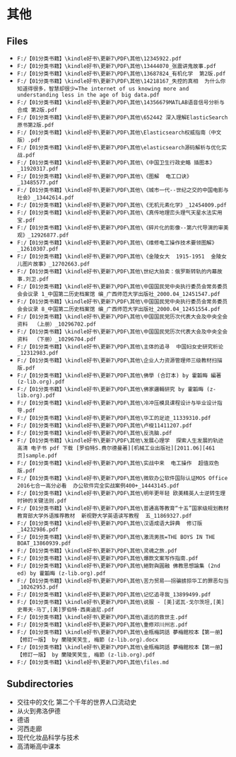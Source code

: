 # 其他

## Files

- `F:/【01分类书籍】\kindle好书\更新7\PDF\其他\12345922.pdf`
- `F:/【01分类书籍】\kindle好书\更新7\PDF\其他\13444070_张震讲鬼故事.pdf`
- `F:/【01分类书籍】\kindle好书\更新7\PDF\其他\13687824_有机化学  第2版.pdf`
- `F:/【01分类书籍】\kindle好书\更新7\PDF\其他\14218167_失控的真相  为什么你知道得很多，智慧却很少=The internet of us knowing more and understanding less in the age of big data.pdf`
- `F:/【01分类书籍】\kindle好书\更新7\PDF\其他\14356679MATLAB语音信号分析与合成 第2版.pdf`
- `F:/【01分类书籍】\kindle好书\更新7\PDF\其他\652442 深入理解ElasticSearch  原书第2版.pdf`
- `F:/【01分类书籍】\kindle好书\更新7\PDF\其他\Elasticsearch权威指南（中文版）.pdf`
- `F:/【01分类书籍】\kindle好书\更新7\PDF\其他\elasticsearch源码解析与优化实战.pdf`
- `F:/【01分类书籍】\kindle好书\更新7\PDF\其他\《中国卫生行政史略 插图本》_11920317.pdf`
- `F:/【01分类书籍】\kindle好书\更新7\PDF\其他\《图解  电工口诀》_13485577.pdf`
- `F:/【01分类书籍】\kindle好书\更新7\PDF\其他\《城市一代--世纪之交的中国电影与社会》_13442614.pdf`
- `F:/【01分类书籍】\kindle好书\更新7\PDF\其他\《无机元素化学》_12454009.pdf`
- `F:/【01分类书籍】\kindle好书\更新7\PDF\其他\《真传地理峦头理气天星水法实用宝.pdf`
- `F:/【01分类书籍】\kindle好书\更新7\PDF\其他\《碎片化的影像--第六代导演的审美观》_12926877.pdf`
- `F:/【01分类书籍】\kindle好书\更新7\PDF\其他\《维修电工操作技术要领图解》_12610307.pdf`
- `F:/【01分类书籍】\kindle好书\更新7\PDF\其他\《金陵女大  1915-1951  金陵女儿图片故事》_12702663.pdf`
- `F:/【01分类书籍】\kindle好书\更新7\PDF\其他\世纪大拍卖：俄罗斯转轨的内幕故事.刘卫.pdf`
- `F:/【01分类书籍】\kindle好书\更新7\PDF\其他\中国国民党中央执行委员会常务委员会会议录 1_中国第二历史档案馆 编_广西师范大学出版社_2000.04_12451547.pdf`
- `F:/【01分类书籍】\kindle好书\更新7\PDF\其他\中国国民党中央执行委员会常务委员会会议录 8_中国第二历史档案馆 编_广西师范大学出版社_2000.04_12451554.pdf`
- `F:/【01分类书籍】\kindle好书\更新7\PDF\其他\中国国民党历次代表大会及中央全会资料  （上册）_10296702.pdf`
- `F:/【01分类书籍】\kindle好书\更新7\PDF\其他\中国国民党历次代表大会及中央全会资料  （下册）_10296704.pdf`
- `F:/【01分类书籍】\kindle好书\更新7\PDF\其他\主体的追寻  中国妇女史研究析论_12312983.pdf`
- `F:/【01分类书籍】\kindle好书\更新7\PDF\其他\企业人力资源管理师三级教材扫描版.pdf`
- `F:/【01分类书籍】\kindle好书\更新7\PDF\其他\佛學 (合訂本) by 霍韜晦 編著 (z-lib.org).pdf`
- `F:/【01分类书籍】\kindle好书\更新7\PDF\其他\佛家邏輯研究 by 霍韜晦 (z-lib.org).pdf`
- `F:/【01分类书籍】\kindle好书\更新7\PDF\其他\冷冲压模具课程设计与毕业设计指导.pdf`
- `F:/【01分类书籍】\kindle好书\更新7\PDF\其他\华工的足迹_11339310.pdf`
- `F:/【01分类书籍】\kindle好书\更新7\PDF\其他\卢梭11411207.pdf`
- `F:/【01分类书籍】\kindle好书\更新7\PDF\其他\反洗脑.pdf`
- `F:/【01分类书籍】\kindle好书\更新7\PDF\其他\发展心理学  探索人生发展的轨迹  高清 电子书 pdf 下载 [罗伯特S.费尔德曼著][机械工业出版社][2011.06][461页]sample.pdf`
- `F:/【01分类书籍】\kindle好书\更新7\PDF\其他\实战中来  电工操作  超值双色版.pdf`
- `F:/【01分类书籍】\kindle好书\更新7\PDF\其他\微软办公软件国际认证MOS Office 2016七合一高分必看  办公软件完全实战案例400+_14443145.pdf`
- `F:/【01分类书籍】\kindle好书\更新7\PDF\其他\明年更年轻 欧美精英人士逆转生理时钟的关键法则.pdf`
- `F:/【01分类书籍】\kindle好书\更新7\PDF\其他\普通高等教育“十五”国家级规划教材  教育部大学外语推荐教材  新视野大学英语读写教程  五_11869327.pdf`
- `F:/【01分类书籍】\kindle好书\更新7\PDF\其他\汉语成语大辞典  修订版_14232986.pdf`
- `F:/【01分类书籍】\kindle好书\更新7\PDF\其他\激流男孩=THE BOYS IN THE BOAT_13860939.pdf`
- `F:/【01分类书籍】\kindle好书\更新7\PDF\其他\灵魂之旅.pdf`
- `F:/【01分类书籍】\kindle好书\更新7\PDF\其他\爆款文案写作指南.pdf`
- `F:/【01分类书籍】\kindle好书\更新7\PDF\其他\絕對與圓融 佛教思想論集 (2nd ed) by 霍韜晦 (z-lib.org).pdf`
- `F:/【01分类书籍】\kindle好书\更新7\PDF\其他\苦力贸易——拐骗掳掠华工的罪恶勾当_10262953.pdf`
- `F:/【01分类书籍】\kindle好书\更新7\PDF\其他\记忆追寻我_13899499.pdf`
- `F:/【01分类书籍】\kindle好书\更新7\PDF\其他\说服 - [美]诺瓦·戈尔茨坦,[美]史蒂夫·马丁,[美]罗伯特·西奥迪尼.pdf`
- `F:/【01分类书籍】\kindle好书\更新7\PDF\其他\遥远的救世主.pdf`
- `F:/【01分类书籍】\kindle好书\更新7\PDF\其他\重修邓川州志.pdf`
- `F:/【01分类书籍】\kindle好书\更新7\PDF\其他\金瓶梅詞話 夢梅館校本【第一册】【修訂一版】 by 蘭陵笑笑生, 梅節 (z-lib.org).docx`
- `F:/【01分类书籍】\kindle好书\更新7\PDF\其他\金瓶梅詞話 夢梅館校本【第一册】【修訂一版】 by 蘭陵笑笑生, 梅節 (z-lib.org).pdf`
- `F:/【01分类书籍】\kindle好书\更新7\PDF\其他\files.md`

## Subdirectories

- 交往中的文化  第二个千年的世界人口流动史
- 从火到弗洛伊德
- 德语
- 河西走廊
- 现代化妆品科学与技术
- 高清晰高中课本
